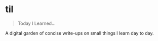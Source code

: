 # til
> Today I Learned...

A digital garden of concise write-ups on small things I learn day to day.
